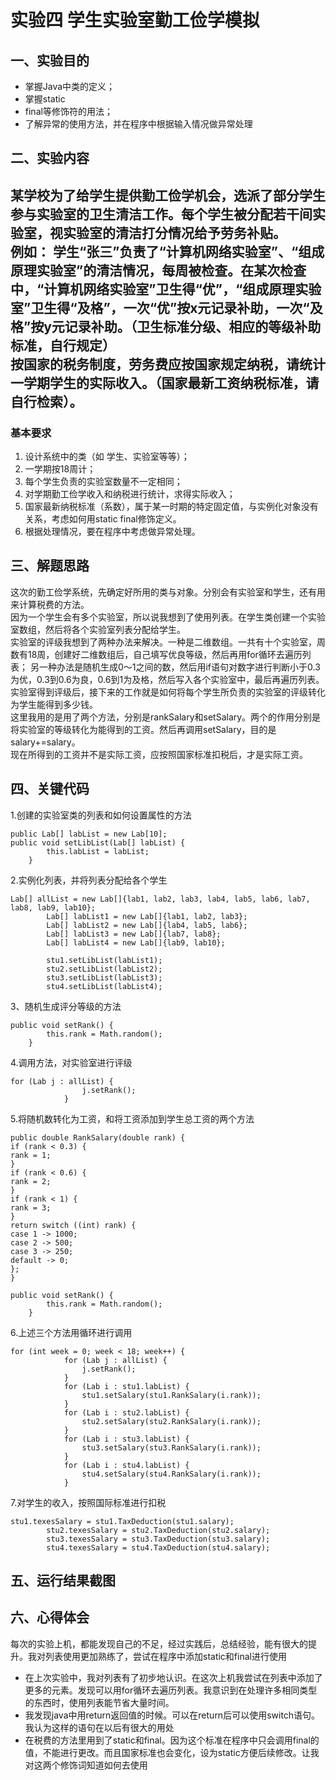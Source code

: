 # 实验四 学生实验室勤工俭学模拟

## 一、实验目的

* 掌握Java中类的定义；
* 掌握static
* final等修饰符的用法；
* 了解异常的使用方法，并在程序中根据输入情况做异常处理

## 二、实验内容

某学校为了给学生提供勤工俭学机会，选派了部分学生参与实验室的卫生清洁工作。每个学生被分配若干间实验室，视实验室的清洁打分情况给予劳务补贴。\
例如：
学生“张三”负责了“计算机网络实验室”、“组成原理实验室”的清洁情况，每周被检查。在某次检查中，“计算机网络实验室”卫生得“优”，“组成原理实验室”卫生得“及格”，一次“优”按x元记录补助，一次“及格”按y元记录补助。（卫生标准分级、相应的等级补助标准，自行规定）\
按国家的税务制度，劳务费应按国家规定纳税，请统计一学期学生的实际收入。（国家最新工资纳税标准，请自行检索）。
---

### 基本要求

1. 设计系统中的类（如 学生、实验室等等）；
2. 一学期按18周计；
3. 每个学生负责的实验室数量不一定相同；
4. 对学期勤工俭学收入和纳税进行统计，求得实际收入；
5. 国家最新纳税标准（系数），属于某一时期的特定固定值，与实例化对象没有关系，考虑如何用static final修饰定义。
6. 根据处理情况，要在程序中考虑做异常处理。

## 三、解题思路

这次的勤工俭学系统，先确定好所用的类与对象。分别会有实验室和学生，还有用来计算税费的方法。\
因为一个学生会有多个实验室，所以说我想到了使用列表。在学生类创建一个实验室数组，然后将各个实验室列表分配给学生。\
实验室的评级我想到了两种办法来解决。一种是二维数组。一共有十个实验室，周数有18周，创建好二维数组后，自己填写优良等级，然后再用for循环去遍历列表；
另一种办法是随机生成0～1之间的数，然后用if语句对数字进行判断小于0.3为优，0.3到0.6为良，0.6到1为及格，然后写入各个实验室中，最后再遍历列表。\
实验室得到评级后，接下来的工作就是如何将每个学生所负责的实验室的评级转化为学生能得到多少钱。\
这里我用的是用了两个方法，分别是rankSalary和setSalary。两个的作用分别是将实验室的等级转化为能得到的工资。然后再调用setSalary，目的是salary+=salary。\
现在所得到的工资并不是实际工资，应按照国家标准扣税后，才是实际工资。

## 四、关键代码

1.创建的实验室类的列表和如何设置属性的方法

```
public Lab[] labList = new Lab[10];
public void setLibList(Lab[] labList) {
        this.labList = labList;
    }
```

2.实例化列表，并将列表分配给各个学生

```
Lab[] allList = new Lab[]{lab1, lab2, lab3, lab4, lab5, lab6, lab7, lab8, lab9, lab10};
        Lab[] labList1 = new Lab[]{lab1, lab2, lab3};
        Lab[] labList2 = new Lab[]{lab4, lab5, lab6};
        Lab[] labList3 = new Lab[]{lab7, lab8};
        Lab[] labList4 = new Lab[]{lab9, lab10};

        stu1.setLibList(labList1);
        stu2.setLibList(labList2);
        stu3.setLibList(labList3);
        stu4.setLibList(labList4);
```

3、随机生成评分等级的方法

```
public void setRank() {
        this.rank = Math.random();
    }
```

4.调用方法，对实验室进行评级

```
for (Lab j : allList) {
                j.setRank();
            }
```

5.将随机数转化为工资，和将工资添加到学生总工资的两个方法

```
public double RankSalary(double rank) {
if (rank < 0.3) {
rank = 1;
}
if (rank < 0.6) {
rank = 2;
}
if (rank < 1) {
rank = 3;
}
return switch ((int) rank) {
case 1 -> 1000;
case 2 -> 500;
case 3 -> 250;
default -> 0;
};
}
```

```
public void setRank() {
        this.rank = Math.random();
    }
```

6.上述三个方法用循环进行调用

```
for (int week = 0; week < 18; week++) {
            for (Lab j : allList) {
                j.setRank();
            }
            for (Lab i : stu1.labList) {
                stu1.setSalary(stu1.RankSalary(i.rank));
            }
            for (Lab i : stu2.labList) {
                stu2.setSalary(stu2.RankSalary(i.rank));
            }
            for (Lab i : stu3.labList) {
                stu3.setSalary(stu3.RankSalary(i.rank));
            }
            for (Lab i : stu4.labList) {
                stu4.setSalary(stu4.RankSalary(i.rank));
            }
```

7.对学生的收入，按照国际标准进行扣税

```
stu1.texesSalary = stu1.TaxDeduction(stu1.salary);
        stu2.texesSalary = stu2.TaxDeduction(stu2.salary);
        stu3.texesSalary = stu3.TaxDeduction(stu3.salary);
        stu4.texesSalary = stu4.TaxDeduction(stu4.salary);
```

## 五、运行结果截图

## 六、心得体会
每次的实验上机，都能发现自己的不足，经过实践后，总结经验，能有很大的提升。我对列表使用更加熟练了，尝试在程序中添加static和final进行使用
* 在上次实验中，我对列表有了初步地认识。在这次上机我尝试在列表中添加了更多的元素。发现可以用for循环去遍历列表。我意识到在处理许多相同类型的东西时，使用列表能节省大量时间。
* 我发现java中用return返回值的时候。可以在return后可以使用switch语句。我认为这样的语句在以后有很大的用处
* 在税费的方法里用到了static和final。因为这个标准在程序中只会调用final的值，不能进行更改。而且国家标准也会变化，设为static方便后续修改。让我对这两个修饰词知道如何去使用